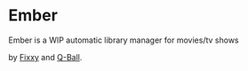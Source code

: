 # Ember

Ember is a WIP automatic library manager for movies/tv shows

by [Fixxy](https://github.com/Fixxy) and [Q-Ball](https://github.com/Q-Ball).